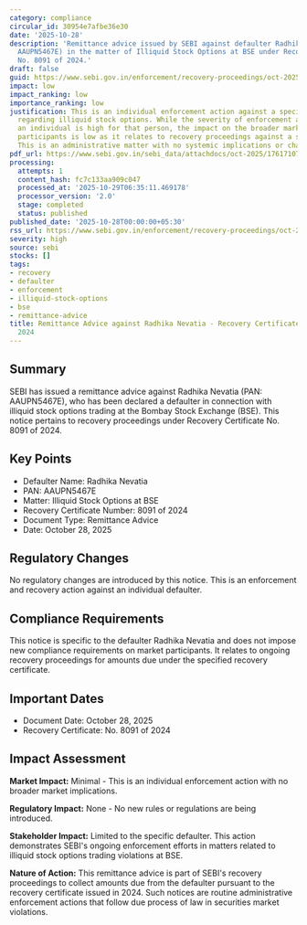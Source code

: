 ```yaml
---
category: compliance
circular_id: 30954e7afbe36e30
date: '2025-10-28'
description: 'Remittance advice issued by SEBI against defaulter Radhika Nevatia (PAN:
  AAUPN5467E) in the matter of Illiquid Stock Options at BSE under Recovery Certificate
  No. 8091 of 2024.'
draft: false
guid: https://www.sebi.gov.in/enforcement/recovery-proceedings/oct-2025/remittance-advice-against-radhika-nevatia-defaulter-pan-aaupn5467e-in-the-matter-of-illiquid-stock-options-at-bse-under-recovery-certificate-no-8091-of-2024-_97507.html
impact: low
impact_ranking: low
importance_ranking: low
justification: This is an individual enforcement action against a specific defaulter
  regarding illiquid stock options. While the severity of enforcement action against
  an individual is high for that person, the impact on the broader market and other
  participants is low as it relates to recovery proceedings against a single defaulter.
  This is an administrative matter with no systemic implications or changes to regulations.
pdf_url: https://www.sebi.gov.in/sebi_data/attachdocs/oct-2025/1761710759564.pdf
processing:
  attempts: 1
  content_hash: fc7c133aa909c047
  processed_at: '2025-10-29T06:35:11.469178'
  processor_version: '2.0'
  stage: completed
  status: published
published_date: '2025-10-28T00:00:00+05:30'
rss_url: https://www.sebi.gov.in/enforcement/recovery-proceedings/oct-2025/remittance-advice-against-radhika-nevatia-defaulter-pan-aaupn5467e-in-the-matter-of-illiquid-stock-options-at-bse-under-recovery-certificate-no-8091-of-2024-_97507.html
severity: high
source: sebi
stocks: []
tags:
- recovery
- defaulter
- enforcement
- illiquid-stock-options
- bse
- remittance-advice
title: Remittance Advice against Radhika Nevatia - Recovery Certificate No. 8091 of
  2024
---
```


## Summary

SEBI has issued a remittance advice against Radhika Nevatia (PAN: AAUPN5467E), who has been declared a defaulter in connection with illiquid stock options trading at the Bombay Stock Exchange (BSE). This notice pertains to recovery proceedings under Recovery Certificate No. 8091 of 2024.

## Key Points

- Defaulter Name: Radhika Nevatia
- PAN: AAUPN5467E
- Matter: Illiquid Stock Options at BSE
- Recovery Certificate Number: 8091 of 2024
- Document Type: Remittance Advice
- Date: October 28, 2025

## Regulatory Changes

No regulatory changes are introduced by this notice. This is an enforcement and recovery action against an individual defaulter.

## Compliance Requirements

This notice is specific to the defaulter Radhika Nevatia and does not impose new compliance requirements on market participants. It relates to ongoing recovery proceedings for amounts due under the specified recovery certificate.

## Important Dates

- Document Date: October 28, 2025
- Recovery Certificate: No. 8091 of 2024

## Impact Assessment

**Market Impact:** Minimal - This is an individual enforcement action with no broader market implications.

**Regulatory Impact:** None - No new rules or regulations are being introduced.

**Stakeholder Impact:** Limited to the specific defaulter. This action demonstrates SEBI's ongoing enforcement efforts in matters related to illiquid stock options trading violations at BSE.

**Nature of Action:** This remittance advice is part of SEBI's recovery proceedings to collect amounts due from the defaulter pursuant to the recovery certificate issued in 2024. Such notices are routine administrative enforcement actions that follow due process of law in securities market violations.